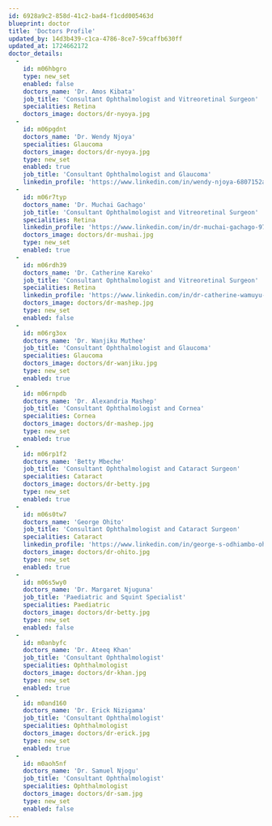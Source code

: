 ```yaml
---
id: 6928a9c2-858d-41c2-bad4-f1cdd005463d
blueprint: doctor
title: 'Doctors Profile'
updated_by: 14d3b439-c1ca-4786-8ce7-59caffb630ff
updated_at: 1724662172
doctor_details:
  -
    id: m06hbgro
    type: new_set
    enabled: false
    doctors_name: 'Dr. Amos Kibata'
    job_title: 'Consultant Ophthalmologist and Vitreoretinal Surgeon'
    specialities: Retina
    doctors_image: doctors/dr-nyoya.jpg
  -
    id: m06pgdnt
    doctors_name: 'Dr. Wendy Njoya'
    specialities: Glaucoma
    doctors_image: doctors/dr-nyoya.jpg
    type: new_set
    enabled: true
    job_title: 'Consultant Ophthalmologist and Glaucoma'
    linkedin_profile: 'https://www.linkedin.com/in/wendy-njoya-6807152a/'
  -
    id: m06r7typ
    doctors_name: 'Dr. Muchai Gachago'
    job_title: 'Consultant Ophthalmologist and Vitreoretinal Surgeon'
    specialities: Retina
    linkedin_profile: 'https://www.linkedin.com/in/dr-muchai-gachago-978b5a9/'
    doctors_image: doctors/dr-mushai.jpg
    type: new_set
    enabled: true
  -
    id: m06rdh39
    doctors_name: 'Dr. Catherine Kareko'
    job_title: 'Consultant Ophthalmologist and Vitreoretinal Surgeon'
    specialities: Retina
    linkedin_profile: 'https://www.linkedin.com/in/dr-catherine-wamuyu-kareko-1808b32a/'
    doctors_image: doctors/dr-mashep.jpg
    type: new_set
    enabled: false
  -
    id: m06rg3ox
    doctors_name: 'Dr. Wanjiku Muthee'
    job_title: 'Consultant Ophthalmologist and Glaucoma'
    specialities: Glaucoma
    doctors_image: doctors/dr-wanjiku.jpg
    type: new_set
    enabled: true
  -
    id: m06rnpdb
    doctors_name: 'Dr. Alexandria Mashep'
    job_title: 'Consultant Ophthalmologist and Cornea'
    specialities: Cornea
    doctors_image: doctors/dr-mashep.jpg
    type: new_set
    enabled: true
  -
    id: m06rp1f2
    doctors_name: 'Betty Mbeche'
    job_title: 'Consultant Ophthalmologist and Cataract Surgeon'
    specialities: Cataract
    doctors_image: doctors/dr-betty.jpg
    type: new_set
    enabled: true
  -
    id: m06s0tw7
    doctors_name: 'George Ohito'
    job_title: 'Consultant Ophthalmologist and Cataract Surgeon'
    specialities: Cataract
    linkedin_profile: 'https://www.linkedin.com/in/george-s-odhiambo-ohito-86b0b846/'
    doctors_image: doctors/dr-ohito.jpg
    type: new_set
    enabled: true
  -
    id: m06s5wy0
    doctors_name: 'Dr. Margaret Njuguna'
    job_title: 'Paediatric and Squint Specialist'
    specialities: Paediatric
    doctors_image: doctors/dr-betty.jpg
    type: new_set
    enabled: false
  -
    id: m0anbyfc
    doctors_name: 'Dr. Ateeq Khan'
    job_title: 'Consultant Ophthalmologist'
    specialities: Ophthalmologist
    doctors_image: doctors/dr-khan.jpg
    type: new_set
    enabled: true
  -
    id: m0and160
    doctors_name: 'Dr. Erick Nizigama'
    job_title: 'Consultant Ophthalmologist'
    specialities: Ophthalmologist
    doctors_image: doctors/dr-erick.jpg
    type: new_set
    enabled: true
  -
    id: m0aoh5nf
    doctors_name: 'Dr. Samuel Njogu'
    job_title: 'Consultant Ophthalmologist'
    specialities: Ophthalmologist
    doctors_image: doctors/dr-sam.jpg
    type: new_set
    enabled: false
---
```

